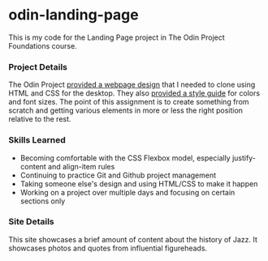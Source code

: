 # odin-landing-page
This is my code for the Landing Page project in The Odin Project Foundations course. 

### Project Details
The Odin Project [provided a webpage design](https://cdn.statically.io/gh/TheOdinProject/curriculum/main/foundations/html_css/project/odin-project.png) that I needed to clone using HTML and CSS for the desktop. They also [provided a style guide](https://cdn.statically.io/gh/TheOdinProject/curriculum/main/foundations/html_css/project/colors_and_stuff.png) for colors and font sizes. The point of this assignment is to create something from scratch and getting various elements in more or less the right position relative to the rest.

### Skills Learned
- Becoming comfortable with the CSS Flexbox model, especially justify-content and align-item rules
- Continuing to practice Git and Github project management
- Taking someone else's design and using HTML/CSS to make it happen
- Working on a project over multiple days and focusing on certain sections only

### Site Details

This site showcases a brief amount of content about the history of Jazz. It showcases photos and quotes from influential figureheads.